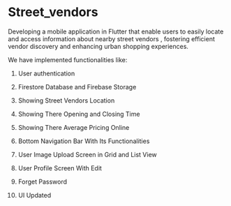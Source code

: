 # Street_vendors

Developing a mobile application in Flutter that enable users to easily locate and access information about nearby street vendors , fostering efficient vendor discovery and enhancing urban shopping experiences.

We have implemented functionalities like:
1. User authentication
2. Firestore Database and Firebase Storage
3. Showing Street Vendors Location
4. Showing There Opening and Closing Time
5. Showing There Average Pricing Online

6. Bottom Navigation Bar With Its Functionalities
7. User Image Upload Screen in Grid and List View
8. User Profile Screen With Edit
9. Forget Password
10. UI Updated

